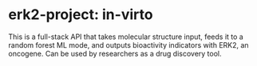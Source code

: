 # erk2-project: in-virto

This is a full-stack API that takes molecular structure input, feeds it to a random forest ML mode, and outputs bioactivity indicators with
ERK2, an oncogene.
Can be used by researchers as a drug discovery tool.

